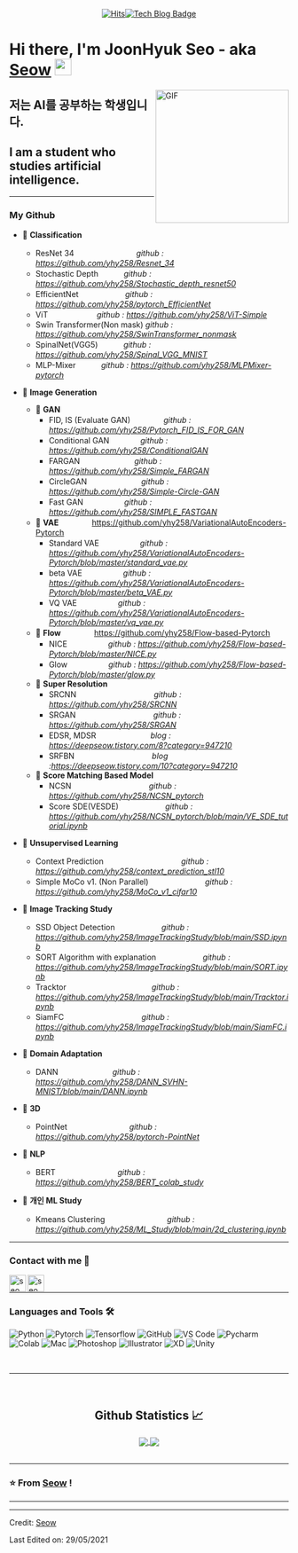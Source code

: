   <div align=center>
	
[![Hits](https://hits.seeyoufarm.com/api/count/incr/badge.svg?url=https%3A%2F%2Fgithub.com%2Fyhy258&count_bg=%23CCB1ED&title_bg=%23433636&icon=snapchat.svg&icon_color=%23C9B5DD&title=hits&edge_flat=false)](https://hits.seeyoufarm.com)[![Tech Blog Badge](http://img.shields.io/badge/-Tech%20blog-black?style=flat-square&logo=github&link=https://deepseow.tistory.com/)](https://deepseow.tistory.com/)
	
  </div>
 
# Hi there, I'm JoonHyuk Seo - aka [Seow](https://velog.io/@yhyj1001) <img width="30px" src="https://media.tenor.com/images/3b388fe03da271d2674faf85eb7c3fcd/tenor.gif" />

<img align="right" alt="GIF" height="240px" src="https://user-images.githubusercontent.com/33916246/116817592-19277500-aba2-11eb-9714-78d7b3c81d2f.png" />

## 저는 AI를 공부하는 학생입니다.
## I am a student who studies artificial intelligence.  

---
  
### My Github
- 💫 **Classification**
	- ResNet 34　　　　　　　　*github : https://github.com/yhy258/Resnet_34*
	- Stochastic Depth 　　　*github : https://github.com/yhy258/Stochastic_depth_resnet50*
	- EfficientNet　　　　　　*github : https://github.com/yhy258/pytorch_EfficientNet*
	- ViT　　　　　　          *github : https://github.com/yhy258/ViT-Simple*
	- Swin Transformer(Non mask)    *github : https://github.com/yhy258/SwinTransformer_nonmask*
	- SpinalNet(VGG5) 　　　*github : https://github.com/yhy258/Spinal_VGG_MNIST*
	- MLP-Mixer  　　　*github : https://github.com/yhy258/MLPMixer-pytorch*  

- 💫 **Image Generation**
	- 💫 **GAN**
		- FID, IS (Evaluate GAN) 　　　　*github : https://github.com/yhy258/Pytorch_FID_IS_FOR_GAN*
		- Conditional GAN　　　　*github : https://github.com/yhy258/ConditionalGAN*
		- FARGAN　　　　　　　*github : https://github.com/yhy258/Simple_FARGAN*
		- CircleGAN　　　　　　　*github : https://github.com/yhy258/Simple-Circle-GAN*  
		- Fast GAN　　　　　 *github : https://github.com/yhy258/SIMPLE_FASTGAN*
	- 💫 **VAE**　　　　 https://github.com/yhy258/VariationalAutoEncoders-Pytorch  
		- Standard VAE　　　　　 *github :  https://github.com/yhy258/VariationalAutoEncoders-Pytorch/blob/master/standard_vae.py*  
		- beta VAE　　　　　 *github :  https://github.com/yhy258/VariationalAutoEncoders-Pytorch/blob/master/beta_VAE.py*  
		- VQ VAE　　　　　 *github :  https://github.com/yhy258/VariationalAutoEncoders-Pytorch/blob/master/vq_vae.py*  
	- 💫 **Flow**　　　　 https://github.com/yhy258/Flow-based-Pytorch  
		- NICE　　　　　 *github :  https://github.com/yhy258/Flow-based-Pytorch/blob/master/NICE.py*  
		- Glow　　　　　 *github :  https://github.com/yhy258/Flow-based-Pytorch/blob/master/glow.py*  
	- 💫 **Super Resolution**
		- SRCNN　　　　　　　　　　*github : https://github.com/yhy258/SRCNN*
		- SRGAN　　　　　　　　　　*github : https://github.com/yhy258/SRGAN*
		- EDSR, MDSR　　　　　　　*blog : https://deepseow.tistory.com/8?category=947210*
		- SRFBN　　　　　　　　　　*blog :https://deepseow.tistory.com/10?category=947210*  
	- 💫 **Score Matching Based Model**
		- NCSN　　　　　　　　　　*github : https://github.com/yhy258/NCSN_pytorch* 
		- Score SDE(VESDE)　　　　　　*github : https://github.com/yhy258/NCSN_pytorch/blob/main/VE_SDE_tutorial.ipynb* 
		

- 💫 **Unsupervised Learning**
	- Context Prediction　　　　　　　　　　*github : https://github.com/yhy258/context_prediction_stl10*  
	- Simple MoCo v1. (Non Parallel)　　　　　　　 *github : https://github.com/yhy258/MoCo_v1_cifar10*  
- 💫 **Image Tracking Study**  
	- SSD Object Detection　　　　　　*github : https://github.com/yhy258/ImageTrackingStudy/blob/main/SSD.ipynb*
	- SORT Algorithm with explanation　　　　　　*github : https://github.com/yhy258/ImageTrackingStudy/blob/main/SORT.ipynb*
	- Tracktor　　　　　　　　　　　*github :  https://github.com/yhy258/ImageTrackingStudy/blob/main/Tracktor.ipynb*
	- SiamFC　　　　　　　　　　*github :  https://github.com/yhy258/ImageTrackingStudy/blob/main/SiamFC.ipynb*  
- 💫 **Domain Adaptation**  
	- DANN　　　　　　　*github :  https://github.com/yhy258/DANN_SVHN-MNIST/blob/main/DANN.ipynb*  
- 💫 **3D**  
	- PointNet　　　　　　　　*github :  https://github.com/yhy258/pytorch-PointNet*  
- 💫 **NLP**  
	- BERT　　　　　　　　*github :  https://github.com/yhy258/BERT_colab_study*
  
  
  
- 💫 **개인 ML Study**  
	- Kmeans Clustering　　　　　　　　*github : https://github.com/yhy258/ML_Study/blob/main/2d_clustering.ipynb*
 

---


### Contact with me 📝

[<img align="left" alt="seow.site" height="30px" src="https://user-images.githubusercontent.com/33916246/116786861-f7fc5100-aadb-11eb-94ad-81554c19e7f6.png" />][website]
[<img align="left" alt="seow Instagram" height="30px" src="https://image.flaticon.com/icons/svg/725/725278.svg" />][instagram]

<br />

---

### Languages and Tools 🛠 

![Python](http://img.shields.io/badge/-Python-3776AB?style=flat-square&logo=python&logoColor=ffffff)
![Pytorch](http://img.shields.io/badge/-Pytorch-5391FE?style=flat-square&logo=pytorch&logoColor=ffffff)
![Tensorflow](http://img.shields.io/badge/-Tensorflow-5391FE?style=flat-square&logo=tensorflow&logoColor=ffffff)
![GitHub](https://img.shields.io/badge/-GitHub-181717?style=flat-square&logo=github)
![VS Code](http://img.shields.io/badge/-VS%20Code-007ACC?style=flat-square&logo=visual-studio-code&logoColor=ffffff)
![Pycharm](http://img.shields.io/badge/-Pycharm-2C2255?style=flat-square&logo=Pycharm&logoColor=ffffff)
![Colab](http://img.shields.io/badge/-Colab-2C2255?style=flat-square&logo=Google&logoColor=ffffff)
![Mac](http://img.shields.io/badge/-Apple-0078D6?style=flat-square&logo=apple&logoColor=ffffff)
![Photoshop](http://img.shields.io/badge/-Photoshop-0078D6?style=flat-square&logo=adobe&logoColor=ffffff)
![Illustrator](http://img.shields.io/badge/-Illustrator-0078D6?style=flat-square&logo=adobe&logoColor=ffffff)
![XD](http://img.shields.io/badge/-XD-0078D6?style=flat-square&logo=adobe&logoColor=ffffff)
![Unity](http://img.shields.io/badge/-Unity-0078D6?style=flat-square&logo=unity&logoColor=ffffff)

<br/>

---

<br/>

  <h2 align="center"> Github Statistics 📈 </h2>
  
  <div align="center"> 
     <a href="">
      <img align="center" src="https://github-readme-stats.vercel.app/api?username=yhy258&hide=issues&show_icons=true&theme=dracula" />
    </a>
    <a href="">
      <img align="center" src="https://github-readme-stats.vercel.app/api/top-langs/?username=yhy258&layout=compact"/>
    </a>
</div>



<br/>

---

### ⭐️ From [Seow](https://github.com/yhy258) ! ### 

---

[website]: https://deepseow.tistory.com/
[instagram]: https://www.instagram.com/oz__oo__/



----
Credit: [Seow](https://github.com/yhy258)

Last Edited on: 29/05/2021
